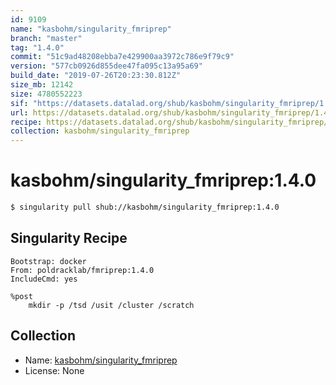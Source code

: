```yaml
---
id: 9109
name: "kasbohm/singularity_fmriprep"
branch: "master"
tag: "1.4.0"
commit: "51c9ad48208ebba7e429900aa3972c786e9f79c9"
version: "577cb0926d855dee47fa095c13a95a69"
build_date: "2019-07-26T20:23:30.812Z"
size_mb: 12142
size: 4780552223
sif: "https://datasets.datalad.org/shub/kasbohm/singularity_fmriprep/1.4.0/2019-07-26-51c9ad48-577cb092/577cb0926d855dee47fa095c13a95a69.simg"
url: https://datasets.datalad.org/shub/kasbohm/singularity_fmriprep/1.4.0/2019-07-26-51c9ad48-577cb092/
recipe: https://datasets.datalad.org/shub/kasbohm/singularity_fmriprep/1.4.0/2019-07-26-51c9ad48-577cb092/Singularity
collection: kasbohm/singularity_fmriprep
---
```


# kasbohm/singularity_fmriprep:1.4.0

```bash
$ singularity pull shub://kasbohm/singularity_fmriprep:1.4.0
```

## Singularity Recipe

```singularity
Bootstrap: docker
From: poldracklab/fmriprep:1.4.0
IncludeCmd: yes

%post
    mkdir -p /tsd /usit /cluster /scratch
```

## Collection

 - Name: [kasbohm/singularity_fmriprep](https://github.com/kasbohm/singularity_fmriprep)
 - License: None

